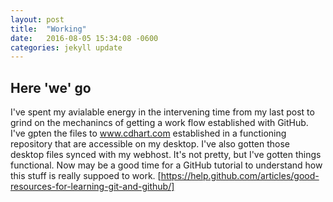 ```yaml
---
layout: post
title:  "Working"
date:   2016-08-05 15:34:08 -0600
categories: jekyll update
---
```

## Here 'we' go
I've spent my avialable energy in the intervening time from my last post to grind on the mechanincs of getting a work flow established with GitHub. I've gpten the files to www.cdhart.com established in a functioning repository that are accessible on my desktop. I've also gotten those desktop files synced with my webhost. It's not pretty, but I've gotten things functional. 
Now may be a good time for a GitHub tutorial to understand how this stuff is really suppoed to work. [https://help.github.com/articles/good-resources-for-learning-git-and-github/]
